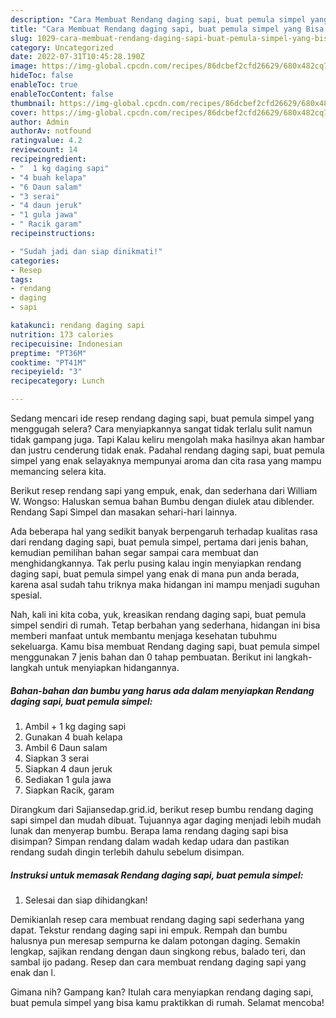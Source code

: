 ```yaml
---
description: "Cara Membuat Rendang daging sapi, buat pemula simpel yang Bisa Manjain Lidah "
title: "Cara Membuat Rendang daging sapi, buat pemula simpel yang Bisa Manjain Lidah "
slug: 1029-cara-membuat-rendang-daging-sapi-buat-pemula-simpel-yang-bisa-manjain-lidah
category: Uncategorized
date: 2022-07-31T10:45:28.190Z
image: https://img-global.cpcdn.com/recipes/86dcbef2cfd26629/680x482cq70/rendang-daging-sapi-buat-pemula-simpel-foto-resep-utama.jpg
hideToc: false
enableToc: true
enableTocContent: false
thumbnail: https://img-global.cpcdn.com/recipes/86dcbef2cfd26629/680x482cq70/rendang-daging-sapi-buat-pemula-simpel-foto-resep-utama.jpg
cover: https://img-global.cpcdn.com/recipes/86dcbef2cfd26629/680x482cq70/rendang-daging-sapi-buat-pemula-simpel-foto-resep-utama.jpg
author: Admin
authorAv: notfound
ratingvalue: 4.2
reviewcount: 14
recipeingredient:
- "  1 kg daging sapi"
- "4 buah kelapa"
- "6 Daun salam"
- "3 serai"
- "4 daun jeruk"
- "1 gula jawa"
- " Racik garam"
recipeinstructions:

- "Sudah jadi dan siap dinikmati!"
categories:
- Resep
tags:
- rendang
- daging
- sapi

katakunci: rendang daging sapi 
nutrition: 173 calories
recipecuisine: Indonesian
preptime: "PT36M"
cooktime: "PT41M"
recipeyield: "3"
recipecategory: Lunch

---
```



Sedang mencari ide resep rendang daging sapi, buat pemula simpel yang menggugah selera? Cara menyiapkannya sangat tidak terlalu sulit namun tidak gampang juga. Tapi Kalau keliru mengolah maka hasilnya akan hambar dan justru cenderung tidak enak. Padahal rendang daging sapi, buat pemula simpel yang enak selayaknya mempunyai aroma dan cita rasa yang mampu memancing selera kita.


Berikut resep rendang sapi yang empuk, enak, dan sederhana dari William W. Wongso: Haluskan semua bahan Bumbu dengan diulek atau diblender. Rendang Sapi Simpel dan masakan sehari-hari lainnya.

Ada beberapa hal yang sedikit banyak berpengaruh terhadap kualitas rasa dari rendang daging sapi, buat pemula simpel, pertama dari jenis bahan, kemudian pemilihan bahan segar sampai cara membuat dan menghidangkannya. Tak perlu pusing kalau ingin menyiapkan rendang daging sapi, buat pemula simpel yang enak di mana pun anda berada, karena asal sudah tahu triknya maka hidangan ini mampu menjadi suguhan spesial.


Nah, kali ini kita coba, yuk, kreasikan rendang daging sapi, buat pemula simpel sendiri di rumah. Tetap berbahan yang sederhana, hidangan ini bisa memberi manfaat untuk membantu menjaga kesehatan tubuhmu sekeluarga. Kamu bisa membuat Rendang daging sapi, buat pemula simpel menggunakan 7 jenis bahan dan 0 tahap pembuatan. Berikut ini langkah-langkah untuk menyiapkan hidangannya.

<!--inarticleads1-->

##### Bahan-bahan dan bumbu yang harus ada dalam menyiapkan Rendang daging sapi, buat pemula simpel:

1. Ambil  + 1 kg daging sapi
1. Gunakan 4 buah kelapa
1. Ambil 6 Daun salam
1. Siapkan 3 serai
1. Siapkan 4 daun jeruk
1. Sediakan 1 gula jawa
1. Siapkan  Racik, garam


Dirangkum dari Sajiansedap.grid.id, berikut resep bumbu rendang daging sapi simpel dan mudah dibuat. Tujuannya agar daging menjadi lebih mudah lunak dan menyerap bumbu. Berapa lama rendang daging sapi bisa disimpan? Simpan rendang dalam wadah kedap udara dan pastikan rendang sudah dingin terlebih dahulu sebelum disimpan. 

<!--inarticleads2-->

##### Instruksi untuk memasak Rendang daging sapi, buat pemula simpel:


1. Selesai dan siap dihidangkan!

Demikianlah resep cara membuat rendang daging sapi sederhana yang dapat. Tekstur rendang daging sapi ini empuk. Rempah dan bumbu halusnya pun meresap sempurna ke dalam potongan daging. Semakin lengkap, sajikan rendang dengan daun singkong rebus, balado teri, dan sambal ijo padang. Resep dan cara membuat rendang daging sapi yang enak dan l. 

Gimana nih? Gampang kan? Itulah cara menyiapkan rendang daging sapi, buat pemula simpel yang bisa kamu praktikkan di rumah. Selamat mencoba!
